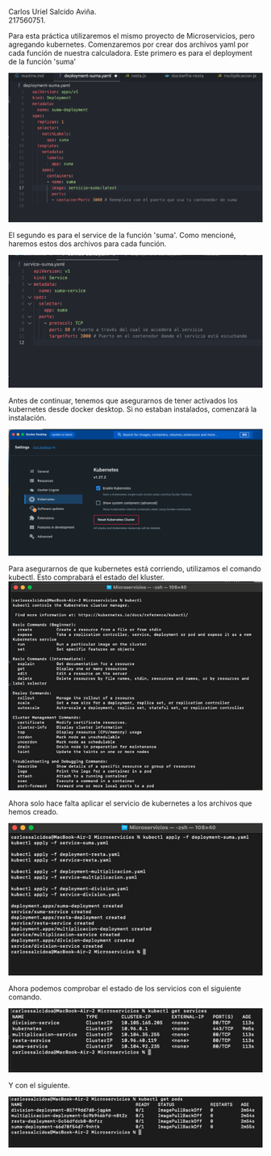 Carlos Uriel Salcido Aviña.  
217560751.  

Para esta práctica utilizaremos el mismo proyecto de Microservicios, pero agregando kubernetes. Comenzaremos por crear dos archivos yaml por cada función de nuestra calculadora. Este primero es para el deployment de la función 'suma'

![Alt text](image.png)

El segundo es para el service de la función 'suma'. Como mencioné, haremos estos dos archivos para cada función.

![Alt text](image-1.png)

Antes de continuar, tenemos que asegurarnos de tener activados los kubernetes desde docker desktop. Si no estaban instalados, comenzará la instalación.

![Alt text](image-2.png)

Para asegurarnos de que kubernetes está corriendo, utilizamos el comando kubectl. Esto comprabará el estado del kluster.
![Alt text](image-3.png)

Ahora solo hace falta aplicar el servicio de kubernetes a los archivos que hemos creado.

![Alt text](image-4.png)

Ahora podemos comprobar el estado de los servicios con el siguiente comando.

![Alt text](image-5.png)

Y con el siguiente.

![Alt text](image-6.png)
